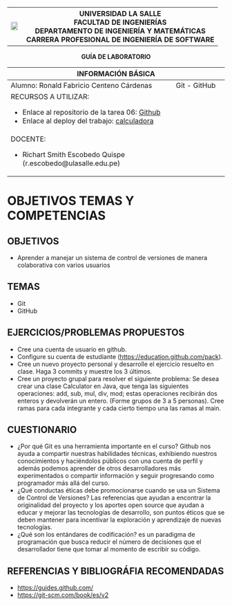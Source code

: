 
<div align="center">
<table>
    <theader>
        <tr>
            <td><img src="https://1.bp.blogspot.com/-3wALNMake70/XK-07VtIngI/AAAAAAABOrY/n3X_ZJV5fGEpTs8ppMQvKk_yic7BfyBYQCLcBGAs/s1600/universidad-la-salle-logo.jpg" style="width:90%; height:auto"/></td>
            <th>
                <span style="font-weight:bold;">UNIVERSIDAD LA SALLE</span><br />
                <span style="font-weight:bold;">FACULTAD DE INGENIERÍAS</span><br />
                <span style="font-weight:bold;">DEPARTAMENTO DE INGENIERÍA Y MATEMÁTICAS</span><br />
                <span style="font-weight:bold;">CARRERA PROFESIONAL DE INGENIERÍA DE SOFTWARE</span>
            </th>            
        </tr>
    </theader>
</table>
</div>

<div align="center">
<span style="font-weight:bold;">GUÍA DE LABORATORIO</span><br />
</div>

<table>
<theader>
<tr><th colspan="2">INFORMACIÓN BÁSICA</th></tr>
</theader>
<tbody>

<tr><td>Alumno: Ronald Fabricio Centeno Cárdenas</td><td>Git - GitHub</td></tr>
<tr><td colspan="2">RECURSOS A UTILIZAR:
<ul>
<li>Enlace al repositorio de la tarea 06: <a href="https://github.com/rcentenoc/ING_WEB/tree/tarea06">Github</a></li>
<li>Enlace al deploy del trabajo: <a href="https://rcentenoc.github.io/ING_WEB/">calculadora</a></li>
</ul>
</td>
</<tr>
<tr><td colspan="2">DOCENTE:
<ul>
<li>Richart Smith Escobedo Quispe (r.escobedo@ulasalle.edu.pe)</li>
</ul>
</td>
</<tr>
</tdbody>
</table>


# OBJETIVOS TEMAS Y COMPETENCIAS

## OBJETIVOS

- Aprender a manejar un sistema de control de versiones de manera colaborativa con varios
usuarios

## TEMAS
- Git
- GitHub
  
## EJERCICIOS/PROBLEMAS PROPUESTOS
- Cree una cuenta de usuario en github.
- Configure su cuenta de estudiante (https://education.github.com/pack).
- Cree un nuevo proyecto personal y desarrolle el ejercicio resuelto en clase. Haga 3 commits y muestre los 3 últimos.
- Cree un proyecto grupal para resolver el siguiente problema: Se desea crear una clase Calculator en Java, que tenga las siguientes operaciones: add, sub, mul, div, mod; estas operaciones recibirán dos enteros y devolverán un entero. (Forme grupos de 3 a 5 personas). Cree ramas para cada integrante y cada cierto tiempo una las ramas al main.

## CUESTIONARIO
- ¿Por qué Git es una herramienta importante en el curso?
  Github nos ayuda a compartir nuestras habilidades técnicas, exhibiendo nuestros conocimientos y haciéndolos públicos con una cuenta de perfil y además podemos aprender de otros desarrolladores más experimentados o compartir información y seguir progresando como programador más allá del curso.
- ¿Qué conductas éticas debe promocionarse cuando se usa un Sistema de Control de Versiones?
  Las referencias que ayudan a encontrar la originalidad del proyecto y los aportes open source que ayudan a educar y mejorar las tecnologías de desarrollo, son puntos éticos que se deben mantener para incentivar la exploración y aprendizaje de nuevas tecnologías.
- ¿Qué son los entándares de codificación?
es un paradigma de programación que busca reducir el número de decisiones que el desarrollador tiene que tomar al momento de escribir su código.
## REFERENCIAS Y BIBLIOGRÁFIA RECOMENDADAS
- https://guides.github.com/
- https://git-scm.com/book/es/v2
